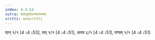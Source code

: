 ```yaml
---
index: 4.4.54
sutra: शलालुनोऽन्यतरस्याम्
vritti: anuvritti
---
```


ष्ठन्  १/१ [4।4।53],  तत् १/१ [4।4।51], अस्य  ६/१ [4।4।51],  पण्यम्  १/१ [4।4।51]